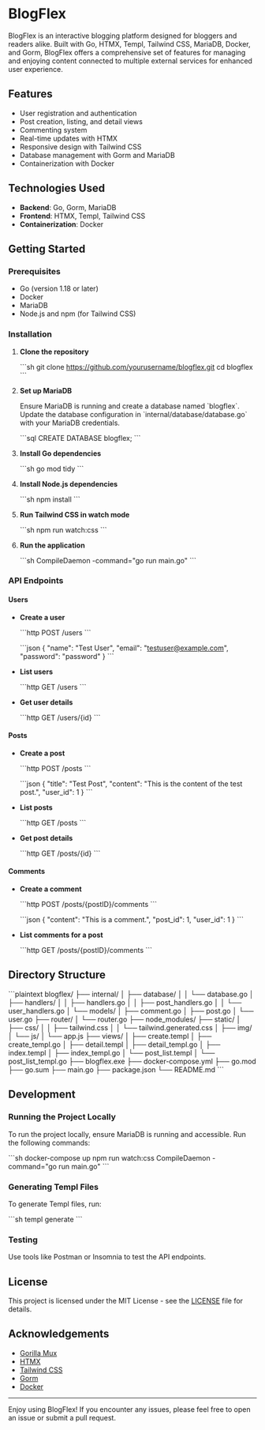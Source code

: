 # BlogFlex

BlogFlex is an interactive blogging platform designed for bloggers and readers alike. Built with Go, HTMX, Templ, Tailwind CSS, MariaDB, Docker, and Gorm, BlogFlex offers a comprehensive set of features for managing and enjoying content connected to multiple external services for enhanced user experience.

## Features

- User registration and authentication
- Post creation, listing, and detail views
- Commenting system
- Real-time updates with HTMX
- Responsive design with Tailwind CSS
- Database management with Gorm and MariaDB
- Containerization with Docker

## Technologies Used

- **Backend**: Go, Gorm, MariaDB
- **Frontend**: HTMX, Templ, Tailwind CSS
- **Containerization**: Docker

## Getting Started

### Prerequisites

- Go (version 1.18 or later)
- Docker
- MariaDB
- Node.js and npm (for Tailwind CSS)

### Installation

1. **Clone the repository**

   \`\`\`sh
   git clone https://github.com/yourusername/blogflex.git
   cd blogflex
   \`\`\`

2. **Set up MariaDB**

   Ensure MariaDB is running and create a database named \`blogflex\`. Update the database configuration in \`internal/database/database.go\` with your MariaDB credentials.

   \`\`\`sql
   CREATE DATABASE blogflex;
   \`\`\`

3. **Install Go dependencies**

   \`\`\`sh
   go mod tidy
   \`\`\`

4. **Install Node.js dependencies**

   \`\`\`sh
   npm install
   \`\`\`

5. **Run Tailwind CSS in watch mode**

   \`\`\`sh
   npm run watch:css
   \`\`\`

6. **Run the application**

   \`\`\`sh
   CompileDaemon -command="go run main.go"
   \`\`\`

### API Endpoints

#### Users

- **Create a user**

  \`\`\`http
  POST /users
  \`\`\`

  \`\`\`json
  {
    "name": "Test User",
    "email": "testuser@example.com",
    "password": "password"
  }
  \`\`\`

- **List users**

  \`\`\`http
  GET /users
  \`\`\`

- **Get user details**

  \`\`\`http
  GET /users/{id}
  \`\`\`

#### Posts

- **Create a post**

  \`\`\`http
  POST /posts
  \`\`\`

  \`\`\`json
  {
    "title": "Test Post",
    "content": "This is the content of the test post.",
    "user_id": 1
  }
  \`\`\`

- **List posts**

  \`\`\`http
  GET /posts
  \`\`\`

- **Get post details**

  \`\`\`http
  GET /posts/{id}
  \`\`\`

#### Comments

- **Create a comment**

  \`\`\`http
  POST /posts/{postID}/comments
  \`\`\`

  \`\`\`json
  {
    "content": "This is a comment.",
    "post_id": 1,
    "user_id": 1
  }
  \`\`\`

- **List comments for a post**

  \`\`\`http
  GET /posts/{postID}/comments
  \`\`\`

## Directory Structure

\`\`\`plaintext
blogflex/
├── internal/
│   ├── database/
│   │   └── database.go
│   ├── handlers/
│   │   ├── handlers.go
│   │   ├── post_handlers.go
│   │   └── user_handlers.go
│   └── models/
│       ├── comment.go
│       ├── post.go
│       └── user.go
├── router/
│   └── router.go
├── node_modules/
├── static/
│   ├── css/
│   │   ├── tailwind.css
│   │   └── tailwind.generated.css
│   ├── img/
│   └── js/
│       └── app.js
├── views/
│   ├── create.templ
│   ├── create_templ.go
│   ├── detail.templ
│   ├── detail_templ.go
│   ├── index.templ
│   ├── index_templ.go
│   └── post_list.templ
│       └── post_list_templ.go
├── blogflex.exe
├── docker-compose.yml
├── go.mod
├── go.sum
├── main.go
├── package.json
└── README.md
\`\`\`

## Development

### Running the Project Locally

To run the project locally, ensure MariaDB is running and accessible. Run the following commands:

\`\`\`sh
docker-compose up
npm run watch:css
CompileDaemon -command="go run main.go"
\`\`\`

### Generating Templ Files

To generate Templ files, run:

\`\`\`sh
templ generate
\`\`\`

### Testing

Use tools like Postman or Insomnia to test the API endpoints.

## License

This project is licensed under the MIT License - see the [LICENSE](LICENSE) file for details.

## Acknowledgements

- [Gorilla Mux](https://github.com/gorilla/mux)
- [HTMX](https://htmx.org/)
- [Tailwind CSS](https://tailwindcss.com/)
- [Gorm](https://gorm.io/)
- [Docker](https://www.docker.com/)

---

Enjoy using BlogFlex! If you encounter any issues, please feel free to open an issue or submit a pull request.
